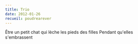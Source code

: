 ```yaml
---
title: Trio
date: 2012-01-26
recueil: poudrearever
---
```


Être un petit chat qui lèche les pieds des filles
Pendant qu'elles s'embrassent
